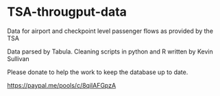 # TSA-througput-data
Data for airport and checkpoint level passenger flows as provided by the TSA

Data parsed by Tabula. Cleaning scripts in python and R written by Kevin Sullivan

Please donate to help the work to keep the database up to date.

https://paypal.me/pools/c/8qilAFGpzA
